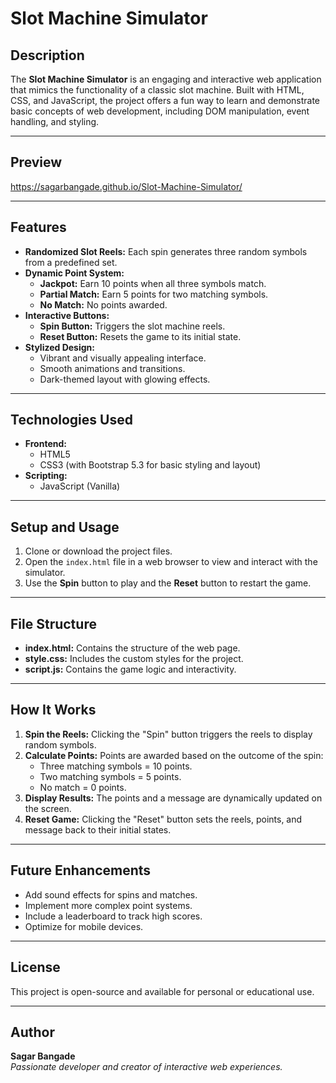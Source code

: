 # Slot Machine Simulator

## Description
The **Slot Machine Simulator** is an engaging and interactive web application that mimics the functionality of a classic slot machine. Built with HTML, CSS, and JavaScript, the project offers a fun way to learn and demonstrate basic concepts of web development, including DOM manipulation, event handling, and styling.

---
## Preview
https://sagarbangade.github.io/Slot-Machine-Simulator/

---

## Features

- **Randomized Slot Reels:** Each spin generates three random symbols from a predefined set.
- **Dynamic Point System:**
  - **Jackpot:** Earn 10 points when all three symbols match.
  - **Partial Match:** Earn 5 points for two matching symbols.
  - **No Match:** No points awarded.
- **Interactive Buttons:**
  - **Spin Button:** Triggers the slot machine reels.
  - **Reset Button:** Resets the game to its initial state.
- **Stylized Design:**
  - Vibrant and visually appealing interface.
  - Smooth animations and transitions.
  - Dark-themed layout with glowing effects.

---

## Technologies Used

- **Frontend:**
  - HTML5
  - CSS3 (with Bootstrap 5.3 for basic styling and layout)
- **Scripting:**
  - JavaScript (Vanilla)

---

## Setup and Usage

1. Clone or download the project files.
2. Open the `index.html` file in a web browser to view and interact with the simulator.
3. Use the **Spin** button to play and the **Reset** button to restart the game.

---

## File Structure

- **index.html:** Contains the structure of the web page.
- **style.css:** Includes the custom styles for the project.
- **script.js:** Contains the game logic and interactivity.

---

## How It Works

1. **Spin the Reels:** Clicking the "Spin" button triggers the reels to display random symbols.
2. **Calculate Points:** Points are awarded based on the outcome of the spin:
   - Three matching symbols = 10 points.
   - Two matching symbols = 5 points.
   - No match = 0 points.
3. **Display Results:** The points and a message are dynamically updated on the screen.
4. **Reset Game:** Clicking the "Reset" button sets the reels, points, and message back to their initial states.

---

## Future Enhancements

- Add sound effects for spins and matches.
- Implement more complex point systems.
- Include a leaderboard to track high scores.
- Optimize for mobile devices.

---

## License
This project is open-source and available for personal or educational use.

---

## Author
**Sagar Bangade**  
*Passionate developer and creator of interactive web experiences.*

